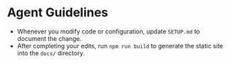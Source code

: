 # Agent Guidelines

- Whenever you modify code or configuration, update `SETUP.md` to document the change.
- After completing your edits, run `npm run build` to generate the static site into the `docs/` directory.
